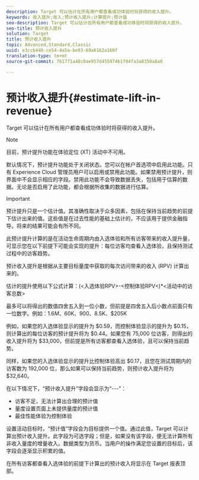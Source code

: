 ```yaml
---
description: Target 可以估计在所有用户都查看成功体验时将获得的收入提升。
keywords: 收入提升;收入;预计收入提升;计算提升;预计值
seo-description: Target 可以估计在所有用户都查看成功体验时将获得的收入提升。
seo-title: 预计收入提升
solution: Target
title: 预计收入提升
topic: Advanced,Standard,Classic
uuid: e3ccb440-ce54-4a5a-be93-69a6162a160f
translation-type: tm+mt
source-git-commit: 761771a48c0ae957d455974b1f04fa3a8350a8a0

---
```



# 预计收入提升{#estimate-lift-in-revenue}

Target 可以估计在所有用户都查看成功体验时将获得的收入提升。

>[!NOTE]
>
>目前，预计提升功能在体验定位 (XT) 活动中不可用。

默认情况下，预计提升功能处于关闭状态。您可以在帐户首选项中启用此功能。只有 Experience Cloud 管理员用户可以启用或禁用此功能。如果禁用预计提升，则界面中不会显示相应的字段。禁用此功能不会导致数据丢失，包括用于估算的数据。无论是否启用了此功能，都会根据所收集的数据进行估算。

>[!IMPORTANT]
>
>预计提升只是一个估计值。其准确性取决于众多因素，包括在保持当前趋势的前提下估计出来的值。这些值是在过去性能的基础上估计的，不应该用于提供金融指导。将来的结果可能会有所不同。

此预计提升计算的是在活动生命周期内由入选体验和所有访客带来的收入提升量，可显示您在以下前提下可能会实现的提升：每位访客均查看入选体验，且保持测试过程中的访客趋势。

预计收入提升是根据从主要目标量度中获取的每次访问带来的收入 (RPV) 计算出来的。

估计的提升使用以下公式计算：(&lt;入选体验RPV&gt;-&lt;控制体验RPV&lt;)*&lt;活动中的访客总数&gt;

最多可以将得出的数值四舍五入到一位小数，但前提是四舍五入后小数点前面只有一位数字。例如：$1.6M、$60K、$900、$8.5K、$205K

例如，如果您的入选体验显示的提升为 $0.59，而控制体验显示的提升为 $0.15，则计算出的每位访客的预计提升将为 $0.44。如果您有 75,000 位访客，则得出的收入提升将为 $33,000，但前提是所有访客都查看入选体验，且可以保持当前趋势。

同样，如果您的入选体验显示的提升比控制体验高出 $0.17，且您在测试周期内的访客数为 192,000 位，那么如果可以保持当前趋势，则预计收入提升将为 $32,640。

在以下情况下，“预计收入提升”字段会显示为“---”：

* 访客不足，无法计算出合理的预计值
* 量度设置页面上未提供量度的预计值
* 最佳性能体验为控制体验

设置活动目标时，“预计值”字段会为目标提供一个值。通过此值，Target 可以计算出预计收入提升。此字段为可选字段；但是，如果没有该字段，便无法计算所有非收入量度的增量收入。数据类型为货币。当用户的操作满足您设置的目标后，该字段会逐渐显示积累的值。

在所有访客都查看入选体验的前提下计算出的预计收入将显示在 Target 报表顶部。
